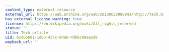 ```yaml
---
content_type: external-resource
external_url: https://web.archive.org/web/20130623080843/http://tech.mit.edu/V112/N64/athena.64n.html
has_external_license_warning: true
license: https://en.wikipedia.org/wiki/All_rights_reserved
status: ''
title: Tech article
uid: 6cd65601-1d83-43cc-84a6-4db6c99aa1d0
wayback_url: ''
---
```

